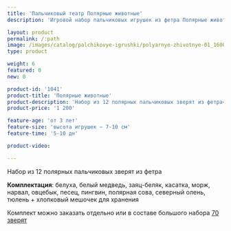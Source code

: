 ```yaml
---
title: 'Пальчиковый театр Полярные животные'
description: 'Игровой набор пальчиковых игрушек из фетра Полярные животные'

layout: product
permalink: /:path
image: /images/catalog/palchikovye-igrushki/polyarnye-zhivotnye-01_1600w.jpg
type: product

weight: 6
featured: 0
new: 0

product-id: '1041'
product-title: 'Полярные животные'
product-description: 'Набор из 12 полярных пальчиковых зверят из фетра<br /><br />**Комплектация**: белуха, белый медведь, заяц-беляк, касатка, морж, нарвал, овцебык, песец, пингвин, полярная сова, северный олень, тюлень + хлопковый мешочек для хранения<br /><br />Комплект можно заказать отдельно или в составе большого набора [70 зверят](/palchikovyj-teatr-70-zveryat)'
product-price: '1 200'

feature-age: 'от 3 лет'
feature-size: 'высота игрушек ∽ 7-10 см'
feature-time: '5-10 дн'

product-video: 

---
```

Набор из 12 полярных пальчиковых зверят из фетра

**Комплектация**: белуха, белый медведь, заяц-беляк, касатка, морж, нарвал, овцебык, песец, пингвин, полярная сова, северный олень, тюлень + хлопковый мешочек для хранения

Комплект можно заказать отдельно или в составе большого набора [70 зверят](/palchikovyj-teatr-70-zveryat)